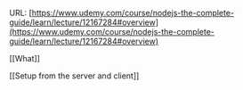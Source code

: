   

  

  

  

  

  

  

URL: [https://www.udemy.com/course/nodejs-the-complete-guide/learn/lecture/12167284#overview](https://www.udemy.com/course/nodejs-the-complete-guide/learn/lecture/12167284#overview)

[[What]]

[[Setup from the server and client]]